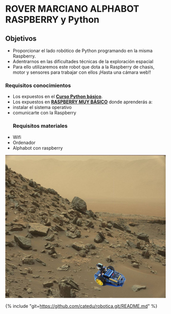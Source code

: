# ROVER MARCIANO ALPHABOT RASPBERRY y Python

## Objetivos

* Proporcionar el lado robótico de Python programando en la misma Raspberry.
* Adentrarnos en las dificultades técnicas de la exploración espacial
* Para ello utilizaremos este robot que dota a la Raspberry de chasis, motor y sensores para trabajar con ellos ¡Hasta una cámara web!!


### Requisitos conocimientos

* Los expuestos en el [**Curso Python básico**](https://catedu.github.io/introduccion-a-python/).
* Los expuestos en [**RASPBERRY MUY BÁSICO**](https://catedu.github.io/raspberry-muy-basico/) donde aprenderás a:
* instalar el sistema operativo
* comunicarte con la Raspberry
  ### Requisitos materiales
* Wifi
* Ordenador
* Alphabot con raspberry

![](/assets/apphabot1.png)

{% include "git+https://github.com/catedu/robotica.git/README.md" %}
